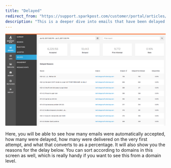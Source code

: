```yaml
---
title: "Delayed"
redirect_from: "https://support.sparkpost.com/customer/portal/articles/2035633-delayed"
description: "This is a deeper dive into emails that have been delayed Here you will be able to see how many emails were automatically accepted how many were delayed how many were delivered on the very first attempt and what that converts to as a percentage It will also show you..."
---
```


![](media/delayed/delayed_original.jpg)

Here, you will be able to see how many emails were automatically accepted, how many were delayed, how many were delivered on the very first attempt, and what that converts to as a percentage. It will also show you the reasons for the delay below. You can sort according to domains in this screen as well, which is really handy if you want to see this from a domain level. 